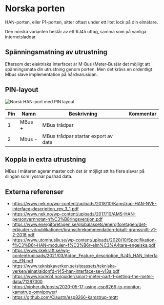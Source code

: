 # Norska porten

HAN-porten, eller P1-porten, sitter oftast under ett litet lock på din elmätare. 

Den norska varianten består av ett RJ45 uttag, samma som på vanliga internetsladdar.

## Spänningsmatning av utrustning

Eftersom det elektriska interfacet är M-Bus (Meter-Bus)är det möjligt att 
spänningsmata din utrustning genom porten. Men det krävs en ordentligt 
Mbus slave implementation på hårdvarusidan. 

## PIN-layout

![Norsk HAN-port med PIN layout](../images/rj45.svg)

Pin | Namn | Beskrivning | Kommentar
--- | --- | --- | ---
1 | MBus + | MBus trådpar | 
2 | Mbus - | MBus trådpar startar export av data | 


## Koppla in extra utrustning

MBus i mätaren agerar master och det är möjligt att ha flera slavar på slingan som 
lyssnar pushad data. 


## Externa referenser

- https://www.nek.no/wp-content/uploads/2018/10/Kamstrup-HAN-NVE-interface-description_rev_3_1.pdf
- https://www.nek.no/wp-content/uploads/2017/10/AMS-HAN-personvernnotat-h%C3%B8ringsversjon.pdf
- https://www.energiforetagen.se/globalassets/energiforetagen/det-erbjuder-vi/publikationer/branschrekommendation-lokalt-granssnitt-v1-2-2018.pdf
- https://www.utomhusliv.se/wp-content/uploads/2020/10/Specifikation-f%C3%B6r-HAN-modulen-f%C3%B6r-elm%C3%A4tare-engelska.pdf
- https://www.skekraft.se/wp-content/uploads/2021/03/Aidon_Feature_description_RJ45_HAN_Interface_EN.pdf
- https://www.tekniskaverken.se/siteassets/tekniska-verken/elnat/aidonfd-rj45-han-interface-se-v13a.pdf
- https://www.kode24.no/guider/smart-meter-part-1-getting-the-meter-data/71287300
- https://xipher.dk/posts/2020-05-17-using-esp8266-to-monitor-kamstrup-omnipower/
- https://github.com/Claustn/esp8266-kamstrup-mqtt

